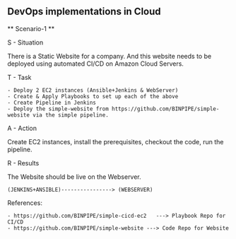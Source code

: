## DevOps implementations in Cloud

** Scenario-1 **

S - Situation 

There is a Static Website for a company. And this website needs to be deployed using automated CI/CD on Amazon Cloud Servers.

T - Task 
```
- Deploy 2 EC2 instances (Ansible+Jenkins & WebServer)
- Create & Apply Playbooks to set up each of the above
- Create Pipeline in Jenkins
- Deploy the simple-website from https://github.com/BINPIPE/simple-website via the simple pipeline.
```
A - Action

Create EC2 instances, install the prerequisites, checkout the code, run the pipeline.

R - Results

The Website should be live on the Webserver.
```
(JENKINS+ANSIBLE)----------------> (WEBSERVER)
```

References: 
```
- https://github.com/BINPIPE/simple-cicd-ec2   ---> Playbook Repo for CI/CD
- https://github.com/BINPIPE/simple-website ---> Code Repo for Website
```

